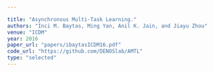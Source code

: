 ```yaml
---

title: "Asynchronous Multi-Task Learning."
authors: "Inci M. Baytas, Ming Yan, Anil K. Jain, and Jiayu Zhou"
venue: "ICDM"
year: 2016
paper_url: "papers/ibaytasICDM16.pdf"
code_url: "https://github.com/DENOSlab/AMTL"
type: "selected"
---
```

